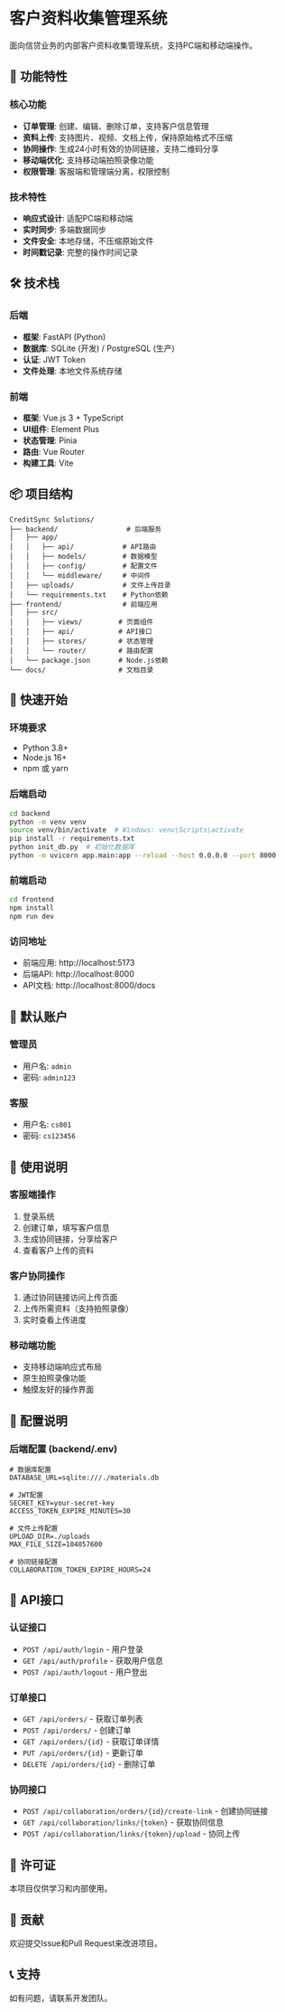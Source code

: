# 客户资料收集管理系统

面向信贷业务的内部客户资料收集管理系统，支持PC端和移动端操作。

## 🚀 功能特性

### 核心功能
- **订单管理**: 创建、编辑、删除订单，支持客户信息管理
- **资料上传**: 支持图片、视频、文档上传，保持原始格式不压缩
- **协同操作**: 生成24小时有效的协同链接，支持二维码分享
- **移动端优化**: 支持移动端拍照录像功能
- **权限管理**: 客服端和管理端分离，权限控制

### 技术特性
- **响应式设计**: 适配PC端和移动端
- **实时同步**: 多端数据同步
- **文件安全**: 本地存储，不压缩原始文件
- **时间戳记录**: 完整的操作时间记录

## 🛠 技术栈

### 后端
- **框架**: FastAPI (Python)
- **数据库**: SQLite (开发) / PostgreSQL (生产)
- **认证**: JWT Token
- **文件处理**: 本地文件系统存储

### 前端
- **框架**: Vue.js 3 + TypeScript
- **UI组件**: Element Plus
- **状态管理**: Pinia
- **路由**: Vue Router
- **构建工具**: Vite

## 📦 项目结构

```
CreditSync Solutions/
├── backend/                 # 后端服务
│   ├── app/
│   │   ├── api/            # API路由
│   │   ├── models/         # 数据模型
│   │   ├── config/         # 配置文件
│   │   └── middleware/     # 中间件
│   ├── uploads/            # 文件上传目录
│   └── requirements.txt    # Python依赖
├── frontend/               # 前端应用
│   ├── src/
│   │   ├── views/         # 页面组件
│   │   ├── api/           # API接口
│   │   ├── stores/        # 状态管理
│   │   └── router/        # 路由配置
│   └── package.json       # Node.js依赖
└── docs/                  # 文档目录
```

## 🚀 快速开始

### 环境要求
- Python 3.8+
- Node.js 16+
- npm 或 yarn

### 后端启动

```bash
cd backend
python -m venv venv
source venv/bin/activate  # Windows: venv\Scripts\activate
pip install -r requirements.txt
python init_db.py  # 初始化数据库
python -m uvicorn app.main:app --reload --host 0.0.0.0 --port 8000
```

### 前端启动

```bash
cd frontend
npm install
npm run dev
```

### 访问地址
- 前端应用: http://localhost:5173
- 后端API: http://localhost:8000
- API文档: http://localhost:8000/docs

## 👥 默认账户

### 管理员
- 用户名: `admin`
- 密码: `admin123`

### 客服
- 用户名: `cs001`
- 密码: `cs123456`

## 📱 使用说明

### 客服端操作
1. 登录系统
2. 创建订单，填写客户信息
3. 生成协同链接，分享给客户
4. 查看客户上传的资料

### 客户协同操作
1. 通过协同链接访问上传页面
2. 上传所需资料（支持拍照录像）
3. 实时查看上传进度

### 移动端功能
- 支持移动端响应式布局
- 原生拍照录像功能
- 触摸友好的操作界面

## 🔧 配置说明

### 后端配置 (backend/.env)
```env
# 数据库配置
DATABASE_URL=sqlite:///./materials.db

# JWT配置
SECRET_KEY=your-secret-key
ACCESS_TOKEN_EXPIRE_MINUTES=30

# 文件上传配置
UPLOAD_DIR=./uploads
MAX_FILE_SIZE=104857600

# 协同链接配置
COLLABORATION_TOKEN_EXPIRE_HOURS=24
```

## 🧪 API接口

### 认证接口
- `POST /api/auth/login` - 用户登录
- `GET /api/auth/profile` - 获取用户信息
- `POST /api/auth/logout` - 用户登出

### 订单接口
- `GET /api/orders/` - 获取订单列表
- `POST /api/orders/` - 创建订单
- `GET /api/orders/{id}` - 获取订单详情
- `PUT /api/orders/{id}` - 更新订单
- `DELETE /api/orders/{id}` - 删除订单

### 协同接口
- `POST /api/collaboration/orders/{id}/create-link` - 创建协同链接
- `GET /api/collaboration/links/{token}` - 获取协同信息
- `POST /api/collaboration/links/{token}/upload` - 协同上传

## 📄 许可证

本项目仅供学习和内部使用。

## 🤝 贡献

欢迎提交Issue和Pull Request来改进项目。

## 📞 支持

如有问题，请联系开发团队。
